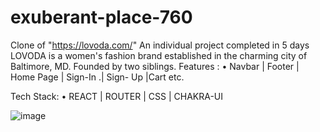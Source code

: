 # exuberant-place-760
Clone of "https://lovoda.com/"
An individual project completed in 5 days
LOVODA is a women's fashion brand
established in the charming city of
Baltimore, MD. Founded by two siblings.
Features :
• Navbar | Footer | Home Page | Sign-In .| Sign-
Up |Cart etc.

Tech Stack:
• REACT | ROUTER | CSS | CHAKRA-UI

![image](https://user-images.githubusercontent.com/101567061/213900236-c5c04c23-d07e-4790-89b6-d4f75eb05666.png)

